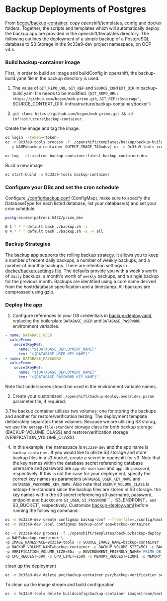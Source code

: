 # Backup Deployments of Postgres
From [bcgov/backup-container](https://github.com/BCDevOps/backup-container), copy openshift/templates, config and docker folders. Together, the scripts and templates which will automatically deploy the backup app are provided in the openshift/templates directory. 
The following outlines the deployment of a simple backup of a PostgreSQL database to S3 Storage in the 9c33a9-dev project namespace, on OCP v4.x.

### Build backup-container image

First, in order to build an image and buildConfig in openshift, the backup-build.yaml file in the backup directory is used. 
1. The value of `GIT_REPO_URL`, `GIT_REF` and `SOURCE_CONTEXT_DIR` in backup-build.yaml file needs to be modified.  (`GIT_REPO_URL: https://github.com/bcgov/moh-prime.git`, `GIT_REF:s3storage', `SOURCE_CONTEXT_DIR: /infrastructure/backup-container/docker`) 

2. `git clone https://github.com/bcgov/moh-prime.git && cd infrastructure\backup-container`.

Create the image and tag the image.

```bash
oc login --token=<token>
oc -n 9c33a9-tools process -f ./openshift/templates/backup/backup-build.yaml \
  -p NAME=backup-container OUTPUT_IMAGE_TAG=dev| oc -n 9c33a9-tools create -f -

oc tag --alias=true backup-container:latest backup-container:dev
```
Build a new image

```bash
oc start-build -n 9c33a9-tools backup-container
```

### Configure your DBs and set the cron schedule

Configure [./config/backup.conf](./config/backup.conf) (ConfigMap), make sure to specify the DatabaseType for each listed database, list your database(s) and set your cron schedule.

```bash
postgres=dev-patroni:5432/prime_dev

0 1 * * * default bash ./backup.sh -s
0 4 * * * default bash ./backup.sh -s -v all
```
### Backup Strategies
The backup app supports the rolling backup strategy. It allows you to keep a number of recent daily backups, a number of weekly backups, and a number of monthly backups. There are retention settings in [docker/backup.settings file](./docker/backup.settings). The defaults provide you with a week's worth of `daily` backups, a month's worth of `weekly` backups, and a single backup for the previous month. Backups are identified using a core name derived from the host/database specification and a timestamp. All backups are compressed using gzip.

### Deploy the app

1. Configure references to your DB credentials in [backup-deploy.yaml](./openshift/templates/backup/backup-deploy.yaml), replacing the boilerplate `DATABASE_USER` and `DATABASE_PASSWORD` environment variables.

```yaml
- name: DATABASE_USER
  valueFrom:
    secretKeyRef:
      name: "${DATABASE_DEPLOYMENT_NAME}"
      key: "${DATABASE_USER_KEY_NAME}"
- name: DATABASE_PASSWORD
  valueFrom:
    secretKeyRef:
      name: "${DATABASE_DEPLOYMENT_NAME}"
      key: "${DATABASE_PASSWORD_KEY_NAME}"
```

Note that underscores should be used in the environment variable names.

2. Create your customized `./openshift/backup-deploy.overrides.param` parameter file, if required.

3.The backup container utilizes two volumes: one for storing the backups and another for restore/verification testing. The deployment template deliberately separates these volumes. Because we are utilizing S3 storag, we use the `netapp-file-standard` storage class for both backup storage (BACKUP_VOLUME_CLASS) and restore/verification storage (VERIFICATION_VOLUME_CLASS).

4. In this example, the namespace is `9c33a9-dev` and the app name is `backup-container`:
If you would like to utilize S3 storage and store backup files in a s3 bucket, create a secret in openshift for s3. 
Note that the key names within the database secret referencing database username and password are `app-db-username` and `app-db-password`, respectively. If this is not the case for your deployment, specify the correct key names as parameters `DATABASE_USER_KEY_NAME` and `DATABASE_PASSWORD_KEY_NAME`. Also note that `BACKUP_VOLUME_CLASS` is netapp-file-standard since the backup files are stored in S3 storage.
 the key names within the s3 secret referencing s3 username, password, endpoint and bucket are `S3_USER`, `S3_PASSWORD``, `S3_ENDPOINT`, and `S3_BUCKET`, respectively. Customize [backup-deploy.yaml](./openshift/templates/backup/backup-deploy.yaml) before running the following command:


```bash
oc -n 9c33a9-dev create configmap backup-conf --from-file=./config/backup.conf
oc -n 9c33a9-dev label configmap backup-conf app=backup-container

oc -n 9c33a9-dev process -f ./openshift/templates/backup/backup-deploy.yaml \
-p NAME=backup-container \
-p IMAGE_NAMESPACE=9c33a9-tools -p SOURCE_IMAGE_NAME=backup-container -p TAG_NAME=dev \
-p BACKUP_VOLUME_NAME=backup-container -p BACKUP_VOLUME_SIZE=5Gi -p BACKUP_VOLUME_CLASS=netapp-file-standard \
-p VERIFICATION_VOLUME_SIZE=5Gi -p ENVIRONMENT_FRIENDLY_NAME='PRIME DB Backups' \
-p CPU_REQUEST=50m -p CPU_LIMIT=250m -p MEMORY_REQUEST=128Mi -p MEMORY_LIMIT=256Mi -p DATABASE_DEPLOYMENT_NAME=dev-patroni-secret -p DATABASE_USER_KEY_NAME=app-db-username -p DATABASE_PASSWORD_KEY_NAME=app-db-password -p ENVIRONMENT_NAME=9c33a9-dev | oc -n 9c33a9-dev create -f -

```

<summary>clean up the deployment</summary>

```bash
oc -n 9c33a9-dev delete pvc/backup-container pvc/backup-verification secret/backup-container secret/ftp-secret secret/S3-secret dc/backup-container networkpolicy/backup-container configmap/backup-conf
```

To clean up the image stream and build configuration

```bash
oc -n 9c33a9-tools delete buildconfig/backup-container imagestream/backup-container
```